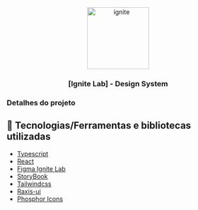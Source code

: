 <div align="center">
	 <img alt="ignite" align="center" src="https://app.rocketseat.com.br/_next/image?url=%2Fassets%2Flogos%2Fevent%2Fignite-lab-react-logo.svg&w=1920&q=75" width="140px">
</div>

<div align="center">
  <h3>
    [Ignite Lab] - Design System
  </h3>
</div>

### Detalhes do projeto

## 🚀 Tecnologias/Ferramentas e bibliotecas utilizadas

- [Typescript](https://www.typescriptlang.org)
- [React](https://pt-br.reactjs.org/ 'React')
- [Figma Ignite Lab](https://www.figma.com/file/tLSYNvrm8y4rCnfs89O7up/Ignite-Lab-Design-System 'Figma Ignite Lab')
- [StoryBook](https://storybook.js.org/ 'StoryBook')
- [Tailwindcss](https://tailwindcss.com/ 'Tailwindcss')
- [Raxis-ui](https://www.radix-ui.com/ 'Raxis-ui')
- [Phosphor Icons](https://phosphoricons.com/ 'Phosphor Icons')
